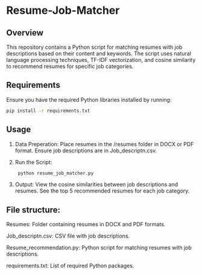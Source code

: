 # Resume-Job-Matcher

## Overview

This repository contains a Python script for matching resumes with job descriptions based on their content and keywords. The script uses natural language processing techniques, TF-IDF vectorization, and cosine similarity to recommend resumes for specific job categories.

## Requirements

Ensure you have the required Python libraries installed by running:

```bash
pip install -r requirements.txt

```
## Usage

1. Data Preperation:
   Place resumes in the /resumes folder in DOCX or PDF format.
   Ensure job descriptions are in Job_descriptn.csv.
   
3. Run the Script:
   ```bash
    python resume_job_matcher.py
   ```
4. Output:
   View the cosine similarities between job descriptions and resumes.
   See the top 5 recommended resumes for each job category.
   
 ## File structure:
   
   Resumes: Folder containing resumes in DOCX and PDF formats.
   
   Job_descriptn.csv: CSV file with job descriptions.
   
   Resume_recommendation.py: Python script for matching resumes with job descriptions.
   
   requirements.txt: List of required Python packages.

